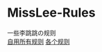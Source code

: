 # MissLee-Rules
一些李跳跳の规则  
[自用所有规则](https://github.com/xbcen/MissLee-Rules/blob/main/all-rules.md)
[各个规则](https://github.com/xbcen/MissLee-Rules/blob/main/rule.md)
